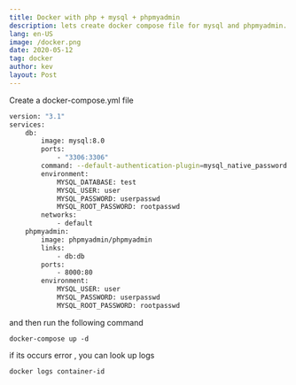 ```yaml
---
title: Docker with php + mysql + phpmyadmin
description: lets create docker compose file for mysql and phpmyadmin.
lang: en-US
image: /docker.png
date: 2020-05-12
tag: docker
author: kev
layout: Post
---
```


Create a docker-compose.yml file

```bash
version: "3.1"
services:
    db:
        image: mysql:8.0
        ports:
            - "3306:3306"
        command: --default-authentication-plugin=mysql_native_password
        environment:
            MYSQL_DATABASE: test
            MYSQL_USER: user
            MYSQL_PASSWORD: userpasswd
            MYSQL_ROOT_PASSWORD: rootpasswd
        networks:
            - default
    phpmyadmin:
        image: phpmyadmin/phpmyadmin
        links:
            - db:db
        ports:
            - 8000:80
        environment:
            MYSQL_USER: user
            MYSQL_PASSWORD: userpasswd
            MYSQL_ROOT_PASSWORD: rootpasswd
```
and then run the following command

```
docker-compose up -d
```

if its occurs error , you can look up logs

```
docker logs container-id
```
